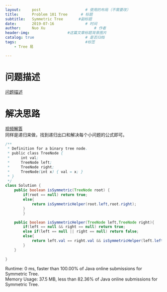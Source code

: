 ```yaml
---
layout:     post   				    # 使用的布局（不需要改）
title:      Problem 101 Tree      # 标题 
subtitle:   Symmetric Tree       #副标题
date:       2019-07-16				# 时间
author:     Nuo Xu 						# 作者
header-img:              	#这篇文章标题背景图片
catalog: true 						# 是否归档
tags:								#标签
    - Tree 易

---
```

# 问题描述
 [问题描述](https://leetcode.com/problems/symmetric-tree/) 
# 解决思路
[视频解答](https://www.youtube.com/watch?v=hL4sXXZ1K1Y)  
同样是递归来做，找到递归出口和解决每个小问题的公式即可。
```java
/**
 * Definition for a binary tree node.
 * public class TreeNode {
 *     int val;
 *     TreeNode left;
 *     TreeNode right;
 *     TreeNode(int x) { val = x; }
 * }
 */
class Solution {
    public boolean isSymmetric(TreeNode root) {
        if(root == null) return true;
        else{
            return isSymmetricHelper(root.left,root.right);
        }
        }

    public boolean isSymmetricHelper(TreeNode left,TreeNode right){
        if(left == null && right == null) return true;
        else if(left == null || right == null) return false;
        else{
            return left.val == right.val && isSymmetricHelper(left.left,right.right) && isSymmetricHelper(left.right,right.left);
        }
    }
    
}
```
Runtime: 0 ms, faster than 100.00% of Java online submissions for Symmetric Tree.  
Memory Usage: 37.5 MB, less than 82.36% of Java online submissions for Symmetric Tree.
